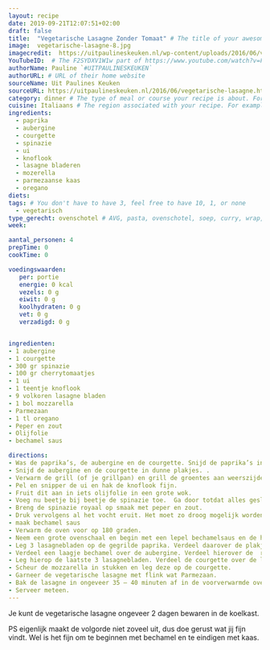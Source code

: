 ```yaml
---
layout: recipe
date: 2019-09-21T12:07:51+02:00
draft: false
title:  "Vegetarische Lasagne Zonder Tomaat" # The title of your awesome recipe
image:  vegetarische-lasagne-8.jpg
imagecredit:  https://uitpaulineskeuken.nl/wp-content/uploads/2016/06/vegetarische-lasagne-8.jpg # URL to image source page, website, or creator
YouTubeID:  # The F2SYDXV1W1w part of https://www.youtube.com/watch?v=F2SYDXV1W1w
authorName: Pauline `#UITPAULINESKEUKEN`
authorURL: # URL of their home website
sourceName: Uit Paulines Keuken
sourceURL: https://uitpaulineskeuken.nl/2016/06/vegetarische-lasagne.html
category: dinner # The type of meal or course your recipe is about. For example: "dinner", "entree", or "dessert".
cuisine: Italiaans # The region associated with your recipe. For example, Italiaans, Mediterraans", or Eigen.
ingredients:
  - paprika
  - aubergine
  - courgette
  - spinazie
  - ui
  - knoflook
  - lasagne bladeren
  - mozerella
  - parmezaanse kaas
  - oregano
diets: 
tags: # You don't have to have 3, feel free to have 10, 1, or none
  - vegetarisch
type_gerecht: ovenschotel # AVG, pasta, ovenschotel, soep, curry, wrap, etc.
week:

aantal_personen: 4
prepTime: 0
cookTime: 0

voedingswaarden:
   per: portie
   energie: 0 kcal
   vezels: 0 g
   eiwit: 0 g
   koolhydraten: 0 g
   vet: 0 g
   verzadigd: 0 g


ingredienten:
- 1 aubergine
- 1 courgette
- 300 gr spinazie
- 100 gr cherrytomaatjes
- 1 ui
- 1 teentje knoflook
- 9 volkoren lasagne bladen
- 1 bol mozzarella
- Parmezaan
- 1 tl oregano
- Peper en zout
- Olijfolie
- bechamel saus

directions:
- Was de paprika’s, de aubergine en de courgette. Snijd de paprika’s in repen van ongeveer 2 cm.
- Snijd de aubergine en de courgette in dunne plakjes. .
- Verwarm de grill (of je grillpan) en grill de groentes aan weerszijden goudbruin. Ik gebruik geen olie deze keer. Breng de gegrilde groentes op smaak met wat oregano, peper en zout. Laat uitlekken op keukenpapier.
- Pel en snipper de ui en hak de knoflook fijn.
- Fruit dit aan in iets olijfolie in een grote wok.
- Voeg nu beetje bij beetje de spinazie toe.  Ga door totdat alles geslonken is.
- Breng de spinazie royaal op smaak met peper en zout.
- Druk vervolgens al het vocht eruit. Het moet zo droog mogelijk worden. Ik gebruik altijd keukenpapier om al het vocht eruit te halen.
- maak bechamel saus
- Verwarm de oven voor op 180 graden.
- Neem een grote ovenschaal en begin met een lepel bechamelsaus en de helft van de spinazie. Spreid dit goed uit. Leg hierop 3 lasagnebladen. Verdeel hierover een laagje beachamel en de gegrilde paprika.
- Leg 3 lasagnebladen op de gegrilde paprika. Verdeel daarover de plakjes gegrilde aubergine.
- Verdeel een laagje bechamel over de aubergine. Verdeel hierover de  rest van de spinazie.
- Leg hierop de laatste 3 lasagnebladen. Verdeel de courgette over de lasagne.
- Scheur de mozzarella in stukken en leg deze op de courgette.
- Garneer de vegetarische lasagne met flink wat Parmezaan.
- Bak de lasagne in ongeveer 35 – 40 minuten af in de voorverwarmde oven.
- Serveer meteen.
---
```


Je kunt de vegetarische lasagne ongeveer 2 dagen bewaren in de koelkast.

PS eigenlijk maakt de volgorde niet zoveel uit, dus doe gerust wat jij fijn vindt. Wel is het fijn om te beginnen met bechamel en te eindigen met kaas.
